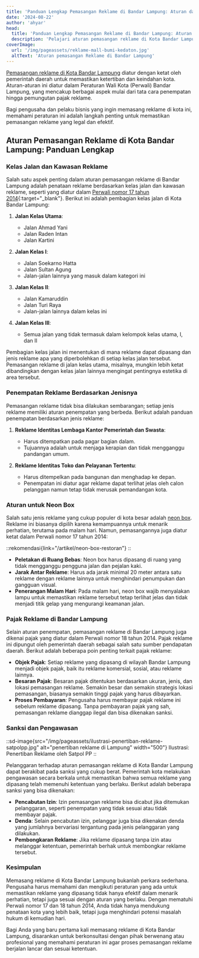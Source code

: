```yaml
---
title: 'Panduan Lengkap Pemasangan Reklame di Bandar Lampung: Aturan dan Tips untuk Pengusaha'
date: '2024-08-22'
author: 'ahyar'
head:
  title: 'Panduan Lengkap Pemasangan Reklame di Bandar Lampung: Aturan dan Tips untuk Pengusaha'
  description: 'Pelajari aturan pemasangan reklame di Kota Bandar Lampung terbaru. Panduan praktis untuk pengusaha agar pemasangan reklame Anda legal, efektif, dan bebas dari sanksi.'
coverImage:
  url: '/img/pageassets/reklame-mall-bumi-kedaton.jpg'
  altText: 'Aturan pemasangan Reklame di Bandar Lampung'
---
```

[Pemasangan reklame di Kota Bandar Lampung](/layanan/reklame/) diatur dengan ketat oleh pemerintah daerah untuk memastikan ketertiban dan keindahan kota. Aturan-aturan ini diatur dalam Peraturan Wali Kota (Perwali) Bandar Lampung, yang mencakup berbagai aspek mulai dari tata cara penempatan hingga pemungutan pajak reklame. 

Bagi pengusaha dan pelaku bisnis yang ingin memasang reklame di kota ini, memahami peraturan ini adalah langkah penting untuk memastikan pemasangan reklame yang legal dan efektif.

## Aturan Pemasangan Reklame di Kota Bandar Lampung: Panduan Lengkap

### Kelas Jalan dan Kawasan Reklame

Salah satu aspek penting dalam aturan pemasangan reklame di Bandar Lampung adalah penataan reklame berdasarkan kelas jalan dan kawasan reklame, seperti yang diatur dalam [Perwali nomor 17 tahun 2014](https://peraturan.bpk.go.id/Download/62135/PERATURAN%20WALIKOTA%20BANDAR%20LAMPUNG%20NOMOR%2017%20TAHUN%202014%20TATA%20CARA%20TITIK%20REKLAME%20DAN%20PEMASANGAN%20REKLAME.pdf){:target="_blank"}. Berikut ini adalah pembagian kelas jalan di Kota Bandar Lampung:

1. **Jalan Kelas Utama**:
   - Jalan Ahmad Yani
   - Jalan Raden Intan
   - Jalan Kartini

2. **Jalan Kelas I**:
   - Jalan Soekarno Hatta
   - Jalan Sultan Agung
   - Jalan-jalan lainnya yang masuk dalam kategori ini

3. **Jalan Kelas II**:
   - Jalan Kamaruddin
   - Jalan Turi Raya
   - Jalan-jalan lainnya dalam kelas ini

4. **Jalan Kelas III**:
   - Semua jalan yang tidak termasuk dalam kelompok kelas utama, I, dan II

Pembagian kelas jalan ini menentukan di mana reklame dapat dipasang dan jenis reklame apa yang diperbolehkan di setiap kelas jalan tersebut. Pemasangan reklame di jalan kelas utama, misalnya, mungkin lebih ketat dibandingkan dengan kelas jalan lainnya mengingat pentingnya estetika di area tersebut.

### Penempatan Reklame Berdasarkan Jenisnya

Pemasangan reklame tidak bisa dilakukan sembarangan; setiap jenis reklame memiliki aturan penempatan yang berbeda. Berikut adalah panduan penempatan berdasarkan jenis reklame:

1. **Reklame Identitas Lembaga Kantor Pemerintah dan Swasta**:
   - Harus ditempatkan pada pagar bagian dalam.
   - Tujuannya adalah untuk menjaga kerapian dan tidak mengganggu pandangan umum.

2. **Reklame Identitas Toko dan Pelayanan Tertentu**:
   - Harus ditempelkan pada bangunan dan menghadap ke depan.
   - Penempatan ini diatur agar reklame dapat terlihat jelas oleh calon pelanggan namun tetap tidak merusak pemandangan kota.

### Aturan untuk Neon Box

Salah satu jenis reklame yang cukup populer di kota besar adalah [neon box](/layanan/neon-box/). Reklame ini biasanya dipilih karena kemampuannya untuk menarik perhatian, terutama pada malam hari. Namun, pemasangannya juga diatur ketat dalam Perwali nomor 17 tahun 2014:

::rekomendasi{link="/artikel/neon-box-restoran"}
::

- **Peletakan di Ruang Bebas**: Neon box harus dipasang di ruang yang tidak mengganggu pengguna jalan dan pejalan kaki.
- **Jarak Antar Reklame**: Harus ada jarak minimal 20 meter antara satu reklame dengan reklame lainnya untuk menghindari penumpukan dan gangguan visual.
- **Penerangan Malam Hari**: Pada malam hari, neon box wajib menyalakan lampu untuk memastikan reklame tersebut tetap terlihat jelas dan tidak menjadi titik gelap yang mengurangi keamanan jalan.

### Pajak Reklame di Bandar Lampung

Selain aturan penempatan, pemasangan reklame di Bandar Lampung juga dikenai pajak yang diatur dalam Perwali nomor 18 tahun 2014. Pajak reklame ini dipungut oleh pemerintah daerah sebagai salah satu sumber pendapatan daerah. Berikut adalah beberapa poin penting terkait pajak reklame:

- **Objek Pajak**: Setiap reklame yang dipasang di wilayah Bandar Lampung menjadi objek pajak, baik itu reklame komersial, sosial, atau reklame lainnya.
- **Besaran Pajak**: Besaran pajak ditentukan berdasarkan ukuran, jenis, dan lokasi pemasangan reklame. Semakin besar dan semakin strategis lokasi pemasangan, biasanya semakin tinggi pajak yang harus dibayarkan.
- **Proses Pembayaran**: Pengusaha harus membayar pajak reklame ini sebelum reklame dipasang. Tanpa pembayaran pajak yang sah, pemasangan reklame dianggap ilegal dan bisa dikenakan sanksi.

### Sanksi dan Pengawasan

::sd-image{src="/img/pageassets/ilustrasi-penertiban-reklame-satpolpp.jpg" alt="penertiban reklame di Lampung" width="500"}
Ilustrasi: Penertiban Reklame oleh Satpol PP
::

Pelanggaran terhadap aturan pemasangan reklame di Kota Bandar Lampung dapat berakibat pada sanksi yang cukup berat. Pemerintah kota melakukan pengawasan secara berkala untuk memastikan bahwa semua reklame yang dipasang telah memenuhi ketentuan yang berlaku. Berikut adalah beberapa sanksi yang bisa dikenakan:

- **Pencabutan Izin**: Izin pemasangan reklame bisa dicabut jika ditemukan pelanggaran, seperti penempatan yang tidak sesuai atau tidak membayar pajak.
- **Denda**: Selain pencabutan izin, pelanggar juga bisa dikenakan denda yang jumlahnya bervariasi tergantung pada jenis pelanggaran yang dilakukan.
- **Pembongkaran Reklame**: Jika reklame dipasang tanpa izin atau melanggar ketentuan, pemerintah berhak untuk membongkar reklame tersebut.

### Kesimpulan

Memasang reklame di Kota Bandar Lampung bukanlah perkara sederhana. Pengusaha harus memahami dan mengikuti peraturan yang ada untuk memastikan reklame yang dipasang tidak hanya efektif dalam menarik perhatian, tetapi juga sesuai dengan aturan yang berlaku. Dengan mematuhi Perwali nomor 17 dan 18 tahun 2014, Anda tidak hanya mendukung penataan kota yang lebih baik, tetapi juga menghindari potensi masalah hukum di kemudian hari.

Bagi Anda yang baru pertama kali memasang reklame di Kota Bandar Lampung, disarankan untuk berkonsultasi dengan pihak berwenang atau profesional yang memahami peraturan ini agar proses pemasangan reklame berjalan lancar dan sesuai ketentuan.